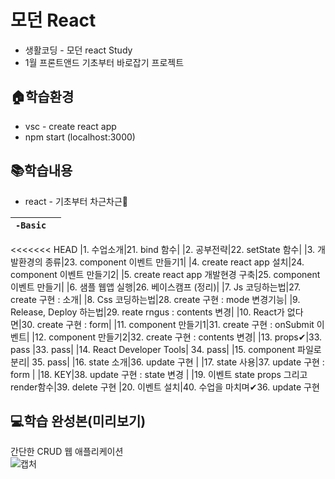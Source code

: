 # 모던 React 
- 생활코딩 - 모던 react Study
- 1월 프론트앤드 기초부터 바로잡기 프로젝트


## 🏠학습환경
- vsc - create react app
- npm start (localhost:3000)


## 📚학습내용
- react - 기초부터 차근차근🐢

|`-Basic` | | 
|:---|:---|               
<<<<<<< HEAD
|1. 수업소개|21. bind 함수|
|2. 공부전략|22. setState 함수|
|3. 개발환경의 종류|23. component 이벤트 만들기1|
|4. create react app 설치|24. component 이벤트 만들기2|
|5. create react app 개발현경 구축|25. component 이벤트 만들기|
|6. 샘플 웹앱 실행|26. 베이스캠프 (정리)|
|7. Js 코딩하는법|27. create 구현 : 소개|
|8. Css 코딩하는법|28. create 구현 : mode 변경기능|
|9. Release, Deploy 하는법|29. reate rngus : contents 변경|
|10. React가 없다면|30. create 구현 : form|
|11. component 만들기1|31. create 구현 : onSubmit 이벤트|
|12. component 만들기2|32. create 구현 : contents 변경|
|13. props✔|33. pass |33. pass|
|14. React Developer Tools| 34. pass|
|15. component 파일로 분리| 35. pass|
|16. state 소개|36. update 구현 |
|17. state 사용|37. update 구현 : form |
|18. KEY|38. update 구현 : state 변경 |
|19. 이벤트 state props 그리고 render함수|39. delete 구현 
|20. 이벤트 설치|40. 수업을 마치며✔36. update 구현 
<br>

## 💻학습 완성본(미리보기)
간단한 CRUD 웹 애플리케이션<br>
![캡처](https://user-images.githubusercontent.com/48710889/119236706-d559d700-bb73-11eb-9699-1ed2e243fdd3.PNG)
